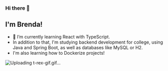 ### Hi there 👋
## I'm Brenda!

- 🌱 I’m currently learning React with TypeScript.
- In addition to that, I'm studying backend development for college, using Java and Spring Boot, as well as databases like MySQL or H2.
- I'm also learning how to Dockerize projects!

![Uploading t-rex-gif.gif…]()
